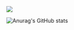 <div></div>
<a href="https://blog.naver.com/leb4610" target="_blank"><img src="https://img.shields.io/badge/Naver-03C75A?style=flat-square&logo=Naver&logoColor=white"/></a>

![Anurag's GitHub stats](https://github-readme-stats.vercel.app/api?username=LeeEunBin&show_icons=true&theme=tokyonight)
